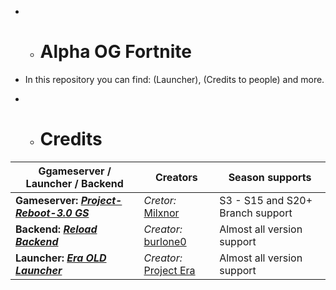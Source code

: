  - - # Alpha OG Fortnite
 - In this repository you can find: (Launcher), (Credits to people) and more.

- - # Credits
|  Ggameserver / Launcher / Backend  |  Creators  | Season supports |
|--------------|--------------|-------------|
|**Gameserver:** [***Project-Reboot-3.0 GS***](https://github.com/Milxnor/Project-Reboot-3.0) | *Cretor:* [Milxnor](https://github.com/Milxnor) | S3 - S15 and S20+ Branch support |
| **Backend:** [***Reload Backend***](https://github.com/Project-Reload/Reload-Backend) | *Creator:* [burlone0](https://github.com/burlone0) | Almost all version support
| **Launcher:** [***Era OLD Launcher***](https://github.com/EraFNOrg/Era-Launcher) | *Creator:* [Project Era](https://github.com/EraFNOrg) |  Almost all version support |
